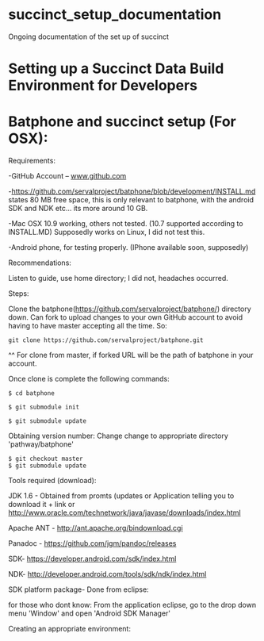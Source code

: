 succinct_setup_documentation
============================

Ongoing documentation of the set up of succinct

Setting up a Succinct Data Build Environment for Developers
=============================

Batphone and succinct setup (For OSX):
=============================
Requirements:

-GitHub Account – www.github.com

-https://github.com/servalproject/batphone/blob/development/INSTALL.md states 80 MB free space, this is only relevant to batphone, with the android SDK and NDK etc… its more around 10 GB.

-Mac OSX 10.9 working, others not tested. (10.7 supported according to INSTALL.MD)
Supposedly works on Linux, I did not test this.

-Android phone, for testing properly. (IPhone available soon, supposedly)

Recommendations:

Listen to guide, use home directory; I did not, headaches occurred.

Steps:

Clone the batphone(https://github.com/servalproject/batphone/) directory down. Can fork to upload changes to your own GitHub account to avoid having to have master accepting all the time. So:
````
git clone https://github.com/servalproject/batphone.git
````
^^ For clone from master, if forked URL will be the path of batphone in your account.

Once clone is complete the following commands:
````
$ cd batphone

$ git submodule init

$ git submodule update
````

Obtaining version number:
Change change to appropriate directory 'pathway/batphone'
````
$ git checkout master
$ git submodule update

````

Tools required (download):

JDK 1.6 - Obtained from promts (updates or Application telling you to download it + link or http://www.oracle.com/technetwork/java/javase/downloads/index.html

Apache ANT - http://ant.apache.org/bindownload.cgi

Panadoc - https://github.com/jgm/pandoc/releases

SDK- https://developer.android.com/sdk/index.html

NDK- http://developer.android.com/tools/sdk/ndk/index.html

SDK platform package- Done from eclipse:
  
  for those who dont know: From the application eclipse, go to the drop down menu 'Window' and open 'Android SDK          Manager'
 
Creating an appropriate environment:
